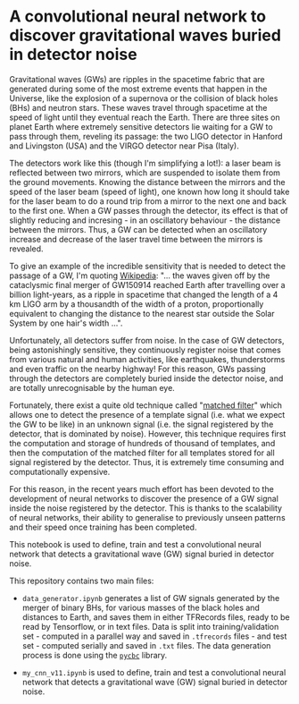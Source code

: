 # A convolutional neural network to discover gravitational waves buried in detector noise

Gravitational waves (GWs) are ripples in the spacetime fabric that are generated during some of the most extreme events that happen in the Universe, like the explosion of a supernova or the collision of black holes (BHs) and neutron stars. These waves travel through spacetime at the speed of light until they eventual reach the Earth. There are three sites on planet Earth where extremely sensitive detectors lie waiting for a GW to pass through them, reveling its passage: the two LIGO detector in Hanford and Livingston (USA) and the VIRGO detector near Pisa (Italy).

The detectors work like this (though I'm simplifying a lot!): a laser beam is reflected between two mirrors, which are suspended to isolate them from the ground movements. Knowing the distance between the mirrors and the speed of the laser beam (speed of light), one known how long it should take for the laser beam to do a round trip from a mirror to the next one and back to the first one. When a GW passes through the detector, its effect is that of slightly reducing and incresing - in an oscillatory behaviour - the distance between the mirrors. Thus, a GW can be detected when an oscillatory increase and decrease of the laser travel time between the mirrors is revealed.

To give an example of the incredible sensitivity that is needed to detect the passage of a GW, I'm quoting <a href="https://en.wikipedia.org/wiki/Gravitational_wave#Effects_of_passing">Wikipedia</a>: "... the waves given off by the cataclysmic final merger of GW150914 reached Earth after travelling over a billion light-years, as a ripple in spacetime that changed the length of a 4 km LIGO arm by a thousandth of the width of a proton, proportionally equivalent to changing the distance to the nearest star outside the Solar System by one hair's width ...".

Unfortunately, all detectors suffer from noise. In the case of GW detectors, being astonishingly sensitive, they continuously register noise that comes from various natural and human activities, like earthquakes, thunderstorms and even traffic on the nearby highway! For this reason, GWs passing through the detectors are completely buried inside the detector noise, and are totally unrecognisable by the human eye.

Fortunately, there exist a quite old technique called "<a href="https://en.wikipedia.org/wiki/Matched_filter">matched filter</a>" which allows one to detect the presence of a template signal (i.e. what we expect the GW to be like) in an unknown signal (i.e. the signal registered by the detector, that is dominated by noise). However, this technique requires first the computation and storage of hundreds of thousand of templates, and then the computation of the matched filter for all templates stored for all signal registered by the detector. Thus, it is extremely time consuming and computationally expensive.

For this reason, in the recent years much effort has been devoted to the development of neural networks to discover the presence of a GW signal inside the noise registered by the detector. This is thanks to the scalability of neural networks, their ability to generalise to previously unseen patterns and their speed once training has been completed.

This notebook is used to define, train and test a convolutional neural network that detects a gravitational wave (GW) signal buried in detector noise.

This repository contains two main files:

- <code>data_generator.ipynb</code> generates a list of GW signals generated by the merger of binary BHs, for various masses of the black holes and distances to Earth, and saves them in either TFRecords files, ready to be read by Tensorflow, or in text files. Data is split into training/validation set - computed in a parallel way and saved in <code>.tfrecords</code> files - and test set - computed serially and saved in <code>.txt</code> files. The data generation process is done using the <a href="https://pycbc.org/"><code>pycbc</code></a> library.

- <code>my_cnn_v11.ipynb</code> is used to define, train and test a convolutional neural network that detects a gravitational wave (GW) signal buried in detector noise.